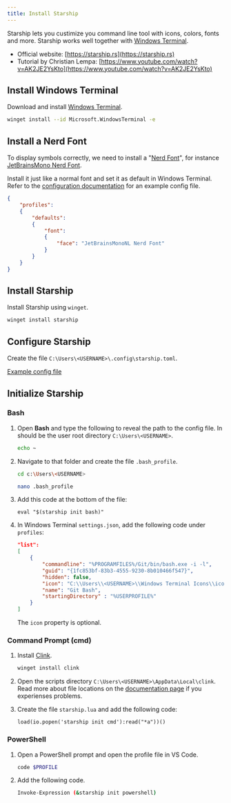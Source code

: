 ```yaml
---
title: Install Starship
---
```


Starship lets you custimize you command line tool with icons, colors, fonts and more. Starship works well together with [Windows Terminal](./install-windows-terminal.md).

- Official website: [https://starship.rs](https://starship.rs)
- Tutorial by Christian Lempa: [https://www.youtube.com/watch?v=AK2JE2YsKto](https://www.youtube.com/watch?v=AK2JE2YsKto)

## Install Windows Terminal

Download and install [Windows Terminal](./install-windows-terminal.md).

```bash
winget install --id Microsoft.WindowsTerminal -e
```

## Install a Nerd Font

To display symbols correctly, we need to install a "[Nerd Font](https://www.nerdfonts.com/)", for instance [JetBrainsMono Nerd Font](https://github.com/ryanoasis/nerd-fonts/releases/download/v3.2.1/JetBrainsMono.zip). 

Install it just like a normal font and set it as default in Windows Terminal. Refer to the [configuration documentation](./install-windows-terminal.md#configuration) for an example config file.

```json title="settings.json"
{
    "profiles": 
    {
        "defaults": 
        {
            "font": 
            {
                "face": "JetBrainsMonoNL Nerd Font"
            }
		}
	}
}
```

## Install Starship

Install Starship using `winget`.

```bash
winget install starship
```

## Configure Starship

Create the file `C:\Users\<USERNAME>\.config\starship.toml`.

[Example config file](https://github.com/jonasbirkelof/docs/blob/master/files/starship/starship.toml)

## Initialize Starship

### Bash

<div class="steps" markdown>

1. Open **Bash** and type the following to reveal the path to the config file. In should be the user root directory `C:\Users\<USERNAME>`.

	```bash
	echo ~
	```

1. Navigate to that folder and create the file `.bash_profile`.

	```bash
	cd c:\Users\<USERNAME>
	```

	```bash
	nano .bash_profile
	```

1. Add this code at the bottom of the file:

	``` title=".bash_profile"
	eval "$(starship init bash)"
	```

1. In Windows Terminal `settings.json`, add the following code under `profiles`:

	```json title="settings.json"
	"list":
	[
		{
			"commandline": "%PROGRAMFILES%/Git/bin/bash.exe -i -l",
			"guid": "{1fc853bf-83b3-4555-9230-8b010466f547}",
			"hidden": false,
			"icon": "C:\\Users\\<USERNAME>\\Windows Terminal Icons\\icons8-git-100-white.png",
			"name": "Git Bash",
			"startingDirectory" : "%USERPROFILE%"
		}
	]
	```

	The `icon` property is optional.

</div>

### Command Prompt (cmd)

<div class="steps" markdown>

1. Install [Clink](https://chrisant996.github.io/clink/clink.html).

	```bash
	winget install clink
	```

1. Open the scripts directory `C:\Users\<USERNAME>\AppData\Local\clink`. 
Read more about file locations on the [documentation page](https://chrisant996.github.io/clink/clink.html#location-of-lua-scripts) if you experienses problems.
1. Create the file `starship.lua` and add the following code:

	``` title="starship.lua"
	load(io.popen('starship init cmd'):read("*a"))()
	```

</div>

### PowerShell

<div class="steps" markdown>

1. Open a PowerShell prompt and open the profile file in VS Code.

	```bash
	code $PROFILE
	```

1. Add the following code.

	```bash title="Microsoft.PowerShell_profile.ps1"
	Invoke-Expression (&starship init powershell)
	```

</div>